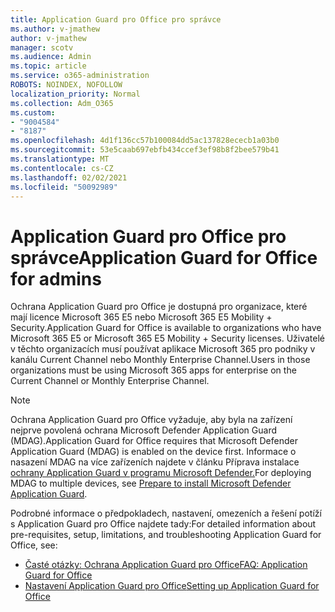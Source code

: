 ```yaml
---
title: Application Guard pro Office pro správce
ms.author: v-jmathew
author: v-jmathew
manager: scotv
ms.audience: Admin
ms.topic: article
ms.service: o365-administration
ROBOTS: NOINDEX, NOFOLLOW
localization_priority: Normal
ms.collection: Adm_O365
ms.custom:
- "9004584"
- "8187"
ms.openlocfilehash: 4d1f136cc57b100084dd5ac137828ececb1a03b0
ms.sourcegitcommit: 53e5caab697ebfb434ccef3ef98b8f2bee579b41
ms.translationtype: MT
ms.contentlocale: cs-CZ
ms.lasthandoff: 02/02/2021
ms.locfileid: "50092989"
---
```

# <a name="application-guard-for-office-for-admins"></a><span data-ttu-id="b92ce-102">Application Guard pro Office pro správce</span><span class="sxs-lookup"><span data-stu-id="b92ce-102">Application Guard for Office for admins</span></span>

<span data-ttu-id="b92ce-103">Ochrana Application Guard pro Office je dostupná pro organizace, které mají licence Microsoft 365 E5 nebo Microsoft 365 E5 Mobility + Security.</span><span class="sxs-lookup"><span data-stu-id="b92ce-103">Application Guard for Office is available to organizations who have Microsoft 365 E5 or Microsoft 365 E5 Mobility + Security licenses.</span></span> <span data-ttu-id="b92ce-104">Uživatelé v těchto organizacích musí používat aplikace Microsoft 365 pro podniky v kanálu Current Channel nebo Monthly Enterprise Channel.</span><span class="sxs-lookup"><span data-stu-id="b92ce-104">Users in those organizations must be using Microsoft 365 apps for enterprise on the Current Channel or Monthly Enterprise Channel.</span></span>

> [!NOTE]
> <span data-ttu-id="b92ce-105">Ochrana Application Guard pro Office vyžaduje, aby byla na zařízení nejprve povolená ochrana Microsoft Defender Application Guard (MDAG).</span><span class="sxs-lookup"><span data-stu-id="b92ce-105">Application Guard for Office requires that Microsoft Defender Application Guard (MDAG) is enabled on the device first.</span></span> <span data-ttu-id="b92ce-106">Informace o nasazení MDAG na více zařízeních najdete v článku Příprava instalace [ochrany Application Guard v programu Microsoft Defender.](https://docs.microsoft.com/windows/security/threat-protection/microsoft-defender-application-guard/install-md-app-guard)</span><span class="sxs-lookup"><span data-stu-id="b92ce-106">For deploying MDAG to multiple devices, see [Prepare to install Microsoft Defender Application Guard](https://docs.microsoft.com/windows/security/threat-protection/microsoft-defender-application-guard/install-md-app-guard).</span></span>

<span data-ttu-id="b92ce-107">Podrobné informace o předpokladech, nastavení, omezeních a řešení potíží s Application Guard pro Office najdete tady:</span><span class="sxs-lookup"><span data-stu-id="b92ce-107">For detailed information about pre-requisites, setup, limitations, and troubleshooting Application Guard for Office, see:</span></span>

- [<span data-ttu-id="b92ce-108">Časté otázky: Ochrana Application Guard pro Office</span><span class="sxs-lookup"><span data-stu-id="b92ce-108">FAQ: Application Guard for Office</span></span>](https://support.microsoft.com/office/application-guard-for-office-9e0fb9c2-ffad-43bf-8ba3-78f785fdba46)
- [<span data-ttu-id="b92ce-109">Nastavení Application Guard pro Office</span><span class="sxs-lookup"><span data-stu-id="b92ce-109">Setting up Application Guard for Office</span></span>](https://docs.microsoft.com/microsoft-365/security/office-365-security/install-app-guard)
